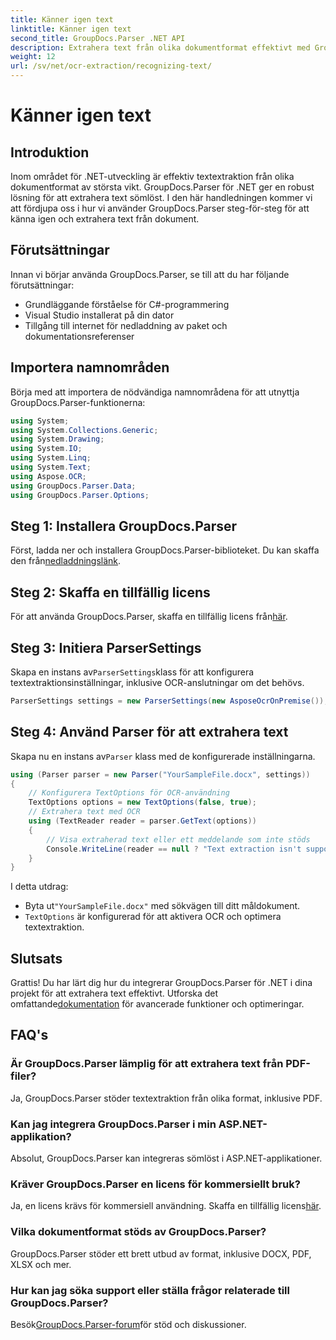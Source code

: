```yaml
---
title: Känner igen text
linktitle: Känner igen text
second_title: GroupDocs.Parser .NET API
description: Extrahera text från olika dokumentformat effektivt med GroupDocs.Parser för .NET. Enkel integration och kraftfulla OCR-funktioner.
weight: 12
url: /sv/net/ocr-extraction/recognizing-text/
---
```


# Känner igen text

## Introduktion
Inom området för .NET-utveckling är effektiv textextraktion från olika dokumentformat av största vikt. GroupDocs.Parser för .NET ger en robust lösning för att extrahera text sömlöst. I den här handledningen kommer vi att fördjupa oss i hur vi använder GroupDocs.Parser steg-för-steg för att känna igen och extrahera text från dokument.
## Förutsättningar
Innan vi börjar använda GroupDocs.Parser, se till att du har följande förutsättningar:
- Grundläggande förståelse för C#-programmering
- Visual Studio installerat på din dator
- Tillgång till internet för nedladdning av paket och dokumentationsreferenser

## Importera namnområden
Börja med att importera de nödvändiga namnområdena för att utnyttja GroupDocs.Parser-funktionerna:
```csharp
using System;
using System.Collections.Generic;
using System.Drawing;
using System.IO;
using System.Linq;
using System.Text;
using Aspose.OCR;
using GroupDocs.Parser.Data;
using GroupDocs.Parser.Options;
```
## Steg 1: Installera GroupDocs.Parser
 Först, ladda ner och installera GroupDocs.Parser-biblioteket. Du kan skaffa den från[nedladdningslänk](https://releases.groupdocs.com/parser/net/).
## Steg 2: Skaffa en tillfällig licens
 För att använda GroupDocs.Parser, skaffa en tillfällig licens från[här](https://purchase.groupdocs.com/temporary-license/).
## Steg 3: Initiera ParserSettings
 Skapa en instans av`ParserSettings`klass för att konfigurera textextraktionsinställningar, inklusive OCR-anslutningar om det behövs.
```csharp
ParserSettings settings = new ParserSettings(new AsposeOcrOnPremise());
```
## Steg 4: Använd Parser för att extrahera text
 Skapa nu en instans av`Parser` klass med de konfigurerade inställningarna.
```csharp
using (Parser parser = new Parser("YourSampleFile.docx", settings))
{
    // Konfigurera TextOptions för OCR-användning
    TextOptions options = new TextOptions(false, true);
    // Extrahera text med OCR
    using (TextReader reader = parser.GetText(options))
    {
        // Visa extraherad text eller ett meddelande som inte stöds
        Console.WriteLine(reader == null ? "Text extraction isn't supported" : reader.ReadToEnd());
    }
}
```
I detta utdrag:
-  Byta ut`"YourSampleFile.docx"` med sökvägen till ditt måldokument.
- `TextOptions` är konfigurerad för att aktivera OCR och optimera textextraktion.

## Slutsats
 Grattis! Du har lärt dig hur du integrerar GroupDocs.Parser för .NET i dina projekt för att extrahera text effektivt. Utforska det omfattande[dokumentation](https://tutorials.groupdocs.com/parser/net/) för avancerade funktioner och optimeringar.

## FAQ's
### Är GroupDocs.Parser lämplig för att extrahera text från PDF-filer?
Ja, GroupDocs.Parser stöder textextraktion från olika format, inklusive PDF.
### Kan jag integrera GroupDocs.Parser i min ASP.NET-applikation?
Absolut, GroupDocs.Parser kan integreras sömlöst i ASP.NET-applikationer.
### Kräver GroupDocs.Parser en licens för kommersiellt bruk?
Ja, en licens krävs för kommersiell användning. Skaffa en tillfällig licens[här](https://purchase.groupdocs.com/temporary-license/).
### Vilka dokumentformat stöds av GroupDocs.Parser?
GroupDocs.Parser stöder ett brett utbud av format, inklusive DOCX, PDF, XLSX och mer.
### Hur kan jag söka support eller ställa frågor relaterade till GroupDocs.Parser?
 Besök[GroupDocs.Parser-forum](https://forum.groupdocs.com/c/parser/17)för stöd och diskussioner.